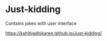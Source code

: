 # Just-kidding

Contains jokes with user interface

https://kshitijadhikaree.github.io/Just-kidding/
